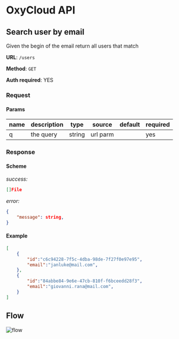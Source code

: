 # OxyCloud API

## Search user by email

Given the begin of the email return all users that match

**URL**: `/users`

**Method**: `GET`

**Auth required**: YES

### Request
#### Params
|name     |description  |type   |source   |default |required|
|---------|-------------|-------|---------|--------|--------|
|q        |the query    | string| url parm|        | yes    |

### Response
#### Scheme
*success:*
```json
[]File
```
*error:*
```json
{
    "message": string,
}
```

#### Example
```json
[
    {
        "id":"c6c94228-7f5c-4dba-98de-7f27f0e97e95",
        "email":"janluke@mail.com",
    },
    {
        "id":"84abbe84-9e6e-47cb-810f-f6bceedd28f3",
        "email":"giovanni.rana@mail.com",
    }
]
```
## Flow
![flow](https://www.plantuml.com/plantuml/png/VLB1Yjim4BtxAsQXq1JYY5n3MpPDmZQmqANkihU28etj0LdoIgEuwQ7VNibssqlIYqSpVk-DtaFtWQNds9dYJcDD5c7xKZsb7bhcFco4y79ODSHjFCM0NZdBQ7cbN2Va48myXLnBIZz2MJjVzaRQB2ZEw_LgBJG5Bkx8AXCrHc_-w8jKTwxhd5trUNtn5fwjIeEa3jmYrCuODv1jmEHhiGFbKJ92eAutL1DgE1CEjyIhlx1vmJNS0rhqqeZdP6s4NLVhavAIJCuUBMFZnwFOFXqV9ECWBxUf5QheYIz7ZPPJJPQJbhGAnSurbjZTvcPiP1IFiZjf-PyTxBniK8oESUugz6TIU9krbonFCg3ONwpitFxJ79F1cdFQdfgMGPD7bTqMHSve4TDd2Tl8hVFq4pLCWr_lYdzfBD9n2Lz-N7R6HGrZbm2ptuMQwXBcmIW1lNDcX1LZ-xuiFsRc1Zo-Hl8OHbY0eINL0dQI38nlDus8MtZpccymyUOD6wWEZuVTDo2zd0WldmzV3nFv-uV4AExHwkJwDm00)